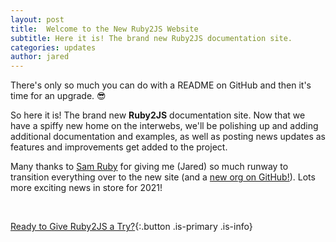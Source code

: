 ```yaml
---
layout: post
title:  Welcome to the New Ruby2JS Website
subtitle: Here it is! The brand new Ruby2JS documentation site.
categories: updates
author: jared
---
```


There's only so much you can do with a README on GitHub and then it's time for an upgrade. 😎

So here it is! The brand new **Ruby2JS** documentation site. Now that we have a spiffy new home on the interwebs, we'll be polishing up and adding additional documentation and examples, as well as posting news updates as features and improvements get added to the project.

Many thanks to [Sam Ruby](https://github.com/rubys) for giving me (Jared) so much runway to transition everything over to the new site (and a [new org on GitHub!](https://github.com/ruby2js)). Lots more exciting news in store for 2021!

<br/>

[Ready to Give Ruby2JS a Try?](/docs){:.button .is-primary .is-info}
